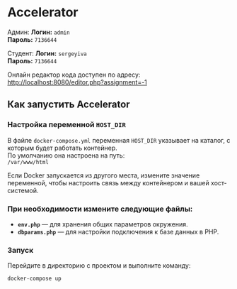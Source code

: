 # Accelerator
Админ:
**Логин:** `admin`  
**Пароль:** `7136644`  

Студент:
**Логин:** `sergeyiva`  
**Пароль:** `7136644`  


Онлайн редактор кода доступен по адресу: [http://localhost:8080/editor.php?assignment=-1](http://localhost:8080/editor.php?assignment=-1)

## Как запустить Accelerator

### Настройка переменной `HOST_DIR`
В файле `docker-compose.yml` переменная `HOST_DIR` указывает на каталог, с которым будет работать контейнер.  
По умолчанию она настроена на путь:  
`/var/www/html`  

Если Docker запускается из другого места, измените значение переменной, чтобы настроить связь между контейнером и вашей хост-системой.  


### При необходимости измените следующие файлы:

- **`env.php`** — для хранения общих параметров окружения.  
- **`dbparams.php`** — для настройки подключения к базе данных в PHP.  


### Запуск

Перейдите в директорию с проектом и выполните команду:

```bash
docker-compose up
